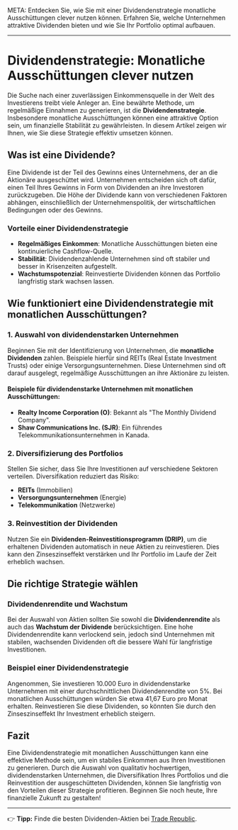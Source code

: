 META: Entdecken Sie, wie Sie mit einer Dividendenstrategie monatliche Ausschüttungen clever nutzen können. Erfahren Sie, welche Unternehmen attraktive Dividenden bieten und wie Sie Ihr Portfolio optimal aufbauen.

---

# Dividendenstrategie: Monatliche Ausschüttungen clever nutzen

Die Suche nach einer zuverlässigen Einkommensquelle in der Welt des Investierens treibt viele Anleger an. Eine bewährte Methode, um regelmäßige Einnahmen zu generieren, ist die **Dividendenstrategie**. Insbesondere monatliche Ausschüttungen können eine attraktive Option sein, um finanzielle Stabilität zu gewährleisten. In diesem Artikel zeigen wir Ihnen, wie Sie diese Strategie effektiv umsetzen können.

## Was ist eine Dividende?

Eine Dividende ist der Teil des Gewinns eines Unternehmens, der an die Aktionäre ausgeschüttet wird. Unternehmen entscheiden sich oft dafür, einen Teil Ihres Gewinns in Form von Dividenden an ihre Investoren zurückzugeben. Die Höhe der Dividende kann von verschiedenen Faktoren abhängen, einschließlich der Unternehmenspolitik, der wirtschaftlichen Bedingungen oder des Gewinns.

### Vorteile einer Dividendenstrategie

- **Regelmäßiges Einkommen**: Monatliche Ausschüttungen bieten eine kontinuierliche Cashflow-Quelle.
- **Stabilität**: Dividendenzahlende Unternehmen sind oft stabiler und besser in Krisenzeiten aufgestellt.
- **Wachstumspotenzial**: Reinvestierte Dividenden können das Portfolio langfristig stark wachsen lassen.

## Wie funktioniert eine Dividendenstrategie mit monatlichen Ausschüttungen?

### 1. Auswahl von dividendenstarken Unternehmen

Beginnen Sie mit der Identifizierung von Unternehmen, die **monatliche Dividenden** zahlen. Beispiele hierfür sind REITs (Real Estate Investment Trusts) oder einige Versorgungsunternehmen. Diese Unternehmen sind oft darauf ausgelegt, regelmäßige Ausschüttungen an ihre Aktionäre zu leisten.

#### Beispiele für dividendenstarke Unternehmen mit monatlichen Ausschüttungen:

- **Realty Income Corporation (O)**: Bekannt als "The Monthly Dividend Company".
- **Shaw Communications Inc. (SJR)**: Ein führendes Telekommunikationsunternehmen in Kanada.

### 2. Diversifizierung des Portfolios

Stellen Sie sicher, dass Sie Ihre Investitionen auf verschiedene Sektoren verteilen. Diversifikation reduziert das Risiko:

- **REITs** (Immobilien)
- **Versorgungsunternehmen** (Energie)
- **Telekommunikation** (Netzwerke)

### 3. Reinvestition der Dividenden

Nutzen Sie ein **Dividenden-Reinvestitionsprogramm (DRIP)**, um die erhaltenen Dividenden automatisch in neue Aktien zu reinvestieren. Dies kann den Zinseszinseffekt verstärken und Ihr Portfolio im Laufe der Zeit erheblich wachsen.

## Die richtige Strategie wählen

### Dividendenrendite und Wachstum

Bei der Auswahl von Aktien sollten Sie sowohl die **Dividendenrendite** als auch das **Wachstum der Dividende** berücksichtigen. Eine hohe Dividendenrendite kann verlockend sein, jedoch sind Unternehmen mit stabilen, wachsenden Dividenden oft die bessere Wahl für langfristige Investitionen.

### Beispiel einer Dividendenstrategie

Angenommen, Sie investieren 10.000 Euro in dividendenstarke Unternehmen mit einer durchschnittlichen Dividendenrendite von 5%. Bei monatlichen Ausschüttungen würden Sie etwa 41,67 Euro pro Monat erhalten. Reinvestieren Sie diese Dividenden, so könnten Sie durch den Zinseszinseffekt Ihr Investment erheblich steigern.

## Fazit

Eine Dividendenstrategie mit monatlichen Ausschüttungen kann eine effektive Methode sein, um ein stabiles Einkommen aus Ihren Investitionen zu generieren. Durch die Auswahl von qualitativ hochwertigen, dividendenstarken Unternehmen, die Diversifikation Ihres Portfolios und die Reinvestition der ausgeschütteten Dividenden, können Sie langfristig von den Vorteilen dieser Strategie profitieren. Beginnen Sie noch heute, Ihre finanzielle Zukunft zu gestalten!

---

👉 **Tipp:** Finde die besten Dividenden-Aktien bei [Trade Republic](https://trading.deinlink.com/?ref=markus).
